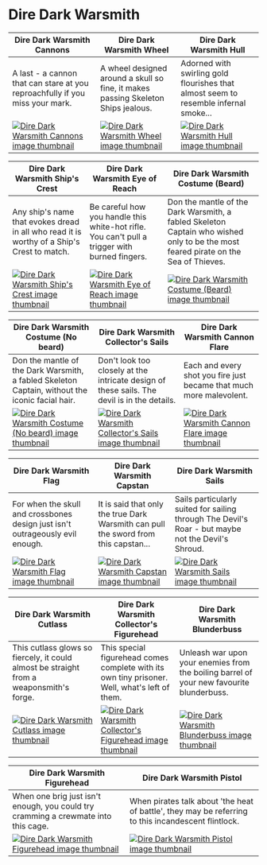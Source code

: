 # Dire Dark Warsmith

| Dire Dark Warsmith Cannons | Dire Dark Warsmith Wheel | Dire Dark Warsmith Hull |
| -------------------------- | ------------------------ | ----------------------- |
| A last - a cannon that can stare at you reproachfully if you miss your mark. | A wheel designed around a skull so fine, it makes passing Skeleton Ships jealous. | Adorned with swirling gold flourishes that almost seem to resemble infernal smoke... |
| [![Dire Dark Warsmith Cannons image thumbnail](https://seaofthieves.wiki.gg/images/e/e2/Dire_Dark_Warsmith_Cannons.png)](https://seaofthieves.wiki.gg/wiki/Dire_Dark_Warsmith_Cannons) | [![Dire Dark Warsmith Wheel image thumbnail](https://seaofthieves.wiki.gg/images/c/cc/Dire_Dark_Warsmith_Wheel.png)](https://seaofthieves.wiki.gg/wiki/Dire_Dark_Warsmith_Wheel) | [![Dire Dark Warsmith Hull image thumbnail](https://seaofthieves.wiki.gg/images/4/47/Dire_Dark_Warsmith_Hull.png)](https://seaofthieves.wiki.gg/wiki/Dire_Dark_Warsmith_Hull) |

| Dire Dark Warsmith Ship's Crest | Dire Dark Warsmith Eye of Reach | Dire Dark Warsmith Costume (Beard) |
| ------------------------------- | ------------------------------- | ---------------------------------- |
| Any ship's name that evokes dread in all who read it is worthy of a Ship's Crest to match. | Be careful how you handle this white-hot rifle. You can't pull a trigger with burned fingers. | Don the mantle of the Dark Warsmith, a fabled Skeleton Captain who wished only to be the most feared pirate on the Sea of Thieves. |
| [![Dire Dark Warsmith Ship's Crest image thumbnail](https://seaofthieves.wiki.gg/images/2/28/Dire_Dark_Warsmith_Ship%27s_Crest.png)](https://seaofthieves.wiki.gg/wiki/Dire_Dark_Warsmith_Ship's_Crest) | [![Dire Dark Warsmith Eye of Reach image thumbnail](https://seaofthieves.wiki.gg/images/1/18/Dire_Dark_Warsmith_Eye_of_Reach.png)](https://seaofthieves.wiki.gg/wiki/Dire_Dark_Warsmith_Eye_of_Reach) | [![Dire Dark Warsmith Costume (Beard) image thumbnail](https://seaofthieves.wiki.gg/images/a/a5/Dire_Dark_Warsmith_Costume_%28Beard%29.png)](https://seaofthieves.wiki.gg/wiki/Dire_Dark_Warsmith_Costume_(Beard)) |

| Dire Dark Warsmith Costume (No beard) | Dire Dark Warsmith Collector's Sails | Dire Dark Warsmith Cannon Flare |
| ------------------------------------- | ------------------------------------ | ------------------------------- |
| Don the mantle of the Dark Warsmith, a fabled Skeleton Captain, without the iconic facial hair. | Don't look too closely at the intricate design of these sails. The devil is in the details. | Each and every shot you fire just became that much more malevolent. |
| [![Dire Dark Warsmith Costume (No beard) image thumbnail](https://seaofthieves.wiki.gg/images/8/88/Dire_Dark_Warsmith_Costume_%28No_beard%29.png)](https://seaofthieves.wiki.gg/wiki/Dire_Dark_Warsmith_Costume_(No_beard)) | [![Dire Dark Warsmith Collector's Sails image thumbnail](https://seaofthieves.wiki.gg/images/3/3c/Dire_Dark_Warsmith_Collector%27s_Sails.png)](https://seaofthieves.wiki.gg/wiki/Dire_Dark_Warsmith_Collector's_Sails) | [![Dire Dark Warsmith Cannon Flare image thumbnail](https://seaofthieves.wiki.gg/images/b/b7/Dire_Dark_Warsmith_Cannon_Flare.png)](https://seaofthieves.wiki.gg/wiki/Dire_Dark_Warsmith_Cannon_Flare) |

| Dire Dark Warsmith Flag | Dire Dark Warsmith Capstan | Dire Dark Warsmith Sails |
| ----------------------- | -------------------------- | ------------------------ |
| For when the skull and crossbones design just isn't outrageously evil enough. | It is said that only the true Dark Warsmith can pull the sword from this capstan... | Sails particularly suited for sailing through The Devil's Roar - but maybe not the Devil's Shroud. |
| [![Dire Dark Warsmith Flag image thumbnail](https://seaofthieves.wiki.gg/images/f/fc/Dire_Dark_Warsmith_Flag.png)](https://seaofthieves.wiki.gg/wiki/Dire_Dark_Warsmith_Flag) | [![Dire Dark Warsmith Capstan image thumbnail](https://seaofthieves.wiki.gg/images/b/b3/Dire_Dark_Warsmith_Capstan.png)](https://seaofthieves.wiki.gg/wiki/Dire_Dark_Warsmith_Capstan) | [![Dire Dark Warsmith Sails image thumbnail](https://seaofthieves.wiki.gg/images/8/82/Dire_Dark_Warsmith_Sails.png)](https://seaofthieves.wiki.gg/wiki/Dire_Dark_Warsmith_Sails) |

| Dire Dark Warsmith Cutlass | Dire Dark Warsmith Collector's Figurehead | Dire Dark Warsmith Blunderbuss |
| -------------------------- | ----------------------------------------- | ------------------------------ |
| This cutlass glows so fiercely, it could almost be straight from a weaponsmith's forge. | This special figurehead comes complete with its own tiny prisoner. Well, what's left of them. | Unleash war upon your enemies from the boiling barrel of your new favourite blunderbuss. |
| [![Dire Dark Warsmith Cutlass image thumbnail](https://seaofthieves.wiki.gg/images/0/02/Dire_Dark_Warsmith_Cutlass.png)](https://seaofthieves.wiki.gg/wiki/Dire_Dark_Warsmith_Cutlass) | [![Dire Dark Warsmith Collector's Figurehead image thumbnail](https://seaofthieves.wiki.gg/images/9/90/Dire_Dark_Warsmith_Collector%27s_Figurehead.png)](https://seaofthieves.wiki.gg/wiki/Dire_Dark_Warsmith_Collector's_Figurehead) | [![Dire Dark Warsmith Blunderbuss image thumbnail](https://seaofthieves.wiki.gg/images/e/ef/Dire_Dark_Warsmith_Blunderbuss.png)](https://seaofthieves.wiki.gg/wiki/Dire_Dark_Warsmith_Blunderbuss) |

| Dire Dark Warsmith Figurehead | Dire Dark Warsmith Pistol |
| ----------------------------- | ------------------------- |
| When one brig just isn't enough, you could try cramming a crewmate into this cage. | When pirates talk about 'the heat of battle', they may be referring to this incandescent flintlock. |
| [![Dire Dark Warsmith Figurehead image thumbnail](https://seaofthieves.wiki.gg/images/4/4a/Dire_Dark_Warsmith_Figurehead.png)](https://seaofthieves.wiki.gg/wiki/Dire_Dark_Warsmith_Figurehead) | [![Dire Dark Warsmith Pistol image thumbnail](https://seaofthieves.wiki.gg/images/a/ae/Dire_Dark_Warsmith_Pistol.png)](https://seaofthieves.wiki.gg/wiki/Dire_Dark_Warsmith_Pistol) |
